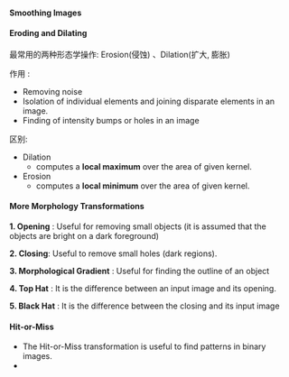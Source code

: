 

#### Smoothing Images


#### Eroding and Dilating
最常用的两种形态学操作: Erosion(侵蚀) 、Dilation(扩大, 膨胀)

作用 :
- Removing noise
- Isolation of individual elements and joining disparate elements in an image.
- Finding of intensity bumps or holes in an image

区别:
- Dilation
    - computes a **local maximum** over the area of given kernel.
- Erosion
    - computes a **local minimum** over the area of given kernel.




#### More Morphology Transformations

**1. Opening** :  Useful for removing small objects (it is assumed that the objects are bright on a dark foreground)

**2. Closing**: Useful to remove small holes (dark regions).

**3. Morphological Gradient** : Useful for finding the outline of an object

**4. Top Hat** : It is the difference between an input image and its opening.

**5. Black Hat** : It is the difference between the closing and its input image

#### Hit-or-Miss

- The Hit-or-Miss transformation is useful to find patterns in binary images.
- ​